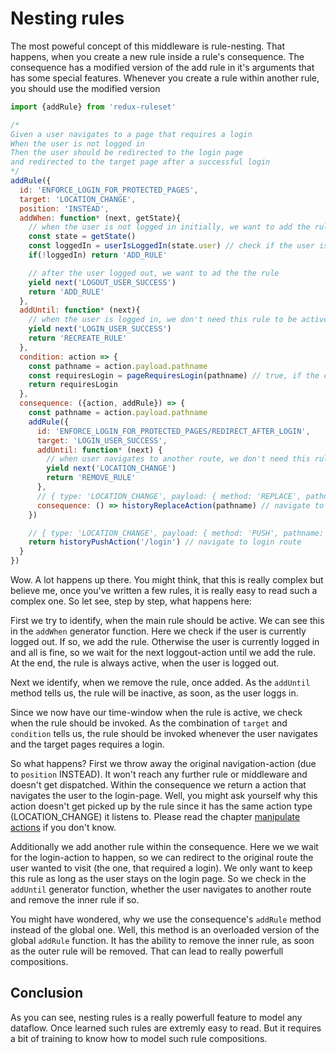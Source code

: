 # Nesting rules

The most poweful concept of this middleware is rule-nesting. That happens, when you create a new rule inside a rule's consequence. The consequence has a modified version of the add rule in it's arguments that has some special features. Whenever you create a rule within another rule, you should use the modified version

```javascript
import {addRule} from 'redux-ruleset'

/*
Given a user navigates to a page that requires a login
When the user is not logged in
Then the user should be redirected to the login page
and redirected to the target page after a successful login
*/
addRule({
  id: 'ENFORCE_LOGIN_FOR_PROTECTED_PAGES',
  target: 'LOCATION_CHANGE',
  position: 'INSTEAD',
  addWhen: function* (next, getState){
    // when the user is not logged in initially, we want to add the rule
    const state = getState()
    const loggedIn = userIsLoggedIn(state.user) // check if the user is logged in
    if(!loggedIn) return 'ADD_RULE'

    // after the user logged out, we want to ad the the rule
    yield next('LOGOUT_USER_SUCCESS')
    return 'ADD_RULE'
  },
  addUntil: function* (next){
    // when the user is logged in, we don't need this rule to be active
    yield next('LOGIN_USER_SUCCESS')
    return 'RECREATE_RULE'
  },
  condition: action => {
    const pathname = action.payload.pathname
    const requiresLogin = pageRequiresLogin(pathname) // true, if the current page requires a login
    return requiresLogin
  },
  consequence: ({action, addRule}) => {
    const pathname = action.payload.pathname
    addRule({
      id: 'ENFORCE_LOGIN_FOR_PROTECTED_PAGES/REDIRECT_AFTER_LOGIN',
      target: 'LOGIN_USER_SUCCESS',
      addUntil: function* (next) {
        // when user navigates to another route, we don't need this rule anymore
        yield next('LOCATION_CHANGE')
        return 'REMOVE_RULE'
      },
      // { type: 'LOCATION_CHANGE', payload: { method: 'REPLACE', pathname: pathname }}
      consequence: () => historyReplaceAction(pathname) // navigate to original target
    })

    // { type: 'LOCATION_CHANGE', payload: { method: 'PUSH', pathname: '/login' }}
    return historyPushAction('/login') // navigate to login route
  }
})
```

Wow. A lot happens up there. You might think, that this is really complex but believe me, once you've written a few rules, it is really easy to read such a complex one. So let see, step by step, what happens here:

First we try to identify, when the main rule should be active. We can see this in the `addWhen` generator function. Here we check if the user is currently logged out. If so, we add the rule. Otherwise the user is currently logged in and all is fine, so we wait for the next loggout-action until we add the rule. At the end, the rule is always active, when the user is logged out.

Next we identify, when we remove the rule, once added. As the `addUntil` method tells us, the rule will be inactive, as soon, as the user loggs in.

Since we now have our time-window when the rule is active, we check when the rule should be invoked. As the combination of `target` and `condition` tells us, the rule should be invoked whenever the user navigates and the target pages requires a login.

So what happens? First we throw away the original navigation-action (due to `position` INSTEAD). It won't reach any further rule or middleware and doesn't get dispatched. Within the consequence we return a action that navigates the user to the login-page. Well, you might ask yourself why this action doesn't get picked up by the rule since it has the same action type (LOCATION_CHANGE) it listens to. Please read the chapter [manipulate actions](/docs/advancedConcepts/manipulating_actions.md) if you don't know.

Additionally we add another rule within the consequence. Here we we wait for the login-action to happen, so we can redirect to the original route the user wanted to visit (the one, that required a login). We only want to keep this rule as long as the user stays on the login page. So we check in the `addUntil` generator function, whether the user navigates to another route and remove the inner rule if so.

You might have wondered, why we use the consequence's `addRule` method instead of the global one. Well, this method is an overloaded version of the global `addRule` function. It has the ability to remove the inner rule, as soon as the outer rule will be removed. That can lead to really powerfull compositions.

## Conclusion

As you can see, nesting rules is a really powerfull feature to model any dataflow. Once learned such rules are extremly easy to read. But it requires a bit of training to know how to model such rule compositions. 